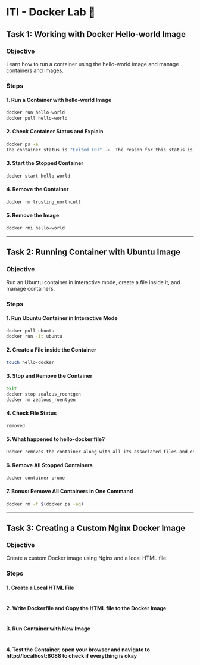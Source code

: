 # ITI - Docker Lab 🐋

## Task 1: Working with Docker Hello-world Image
### Objective
Learn how to run a container using the hello-world image and manage containers and images.

### Steps
#### 1. Run a Container with hello-world Image
       
```bash
docker run hello-world
docker pull hello-world

```
#### 2. Check Container Status and Explain
```bash
docker ps -a
The container status is "Exited (0)" ->  The reason for this status is that the hello-world container is a very simple container that is designed to just print a message ("Hello from Docker!") to confirm that your Docker installation is working correctly. After printing this message, the container completes its task and exits 
```
#### 3. Start the Stopped Container
```bash
docker start hello-world
```
#### 4. Remove the Container
```bash
docker rm trusting_northcutt
```
#### 5. Remove the Image
```bash
docker rmi hello-world
```
---

## Task 2: Running Container with Ubuntu Image
### Objective
Run an Ubuntu container in interactive mode, create a file inside it, and manage containers.

### Steps
#### 1. Run Ubuntu Container in Interactive Mode
```bash
docker pull ubuntu
docker run -it ubuntu
```
#### 2. Create a File inside the Container
```bash
touch hello-docker
```
#### 3. Stop and Remove the Container
```bash
exit
docker stop zealous_roentgen
docker rm zealous_roentgen
```
#### 4. Check File Status
```bash
removed
```
#### 5. What happened to hello-docker file?
```bash
Docker removes the container along with all its associated files and changes, including the "hello-docker" file
```
#### 6. Remove All Stopped Containers
```bash
docker container prune
```
#### 7. Bonus: Remove All Containers in One Command
```bash
docker rm -f $(docker ps -aq)
```

---
## Task 3: Creating a Custom Nginx Docker Image
### Objective
Create a custom Docker image using Nginx and a local HTML file.

### Steps
#### 1. Create a Local HTML File
```bash
```
#### 2. Write Dockerfile and Copy the HTML file to the Docker Image
```bash
```
#### 3. Run Container with New Image
```bash
```

#### 4. Test the Container, open your browser and navigate to http://localhost:8088 to check if everything is okay
```bash
```

